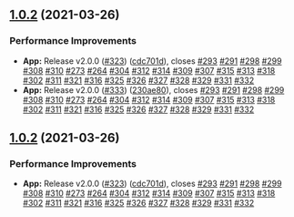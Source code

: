 ## [1.0.2](https://github.com/Project-Summer-AI-Lab-Glider/nurse-scheduling-problem-frontend/compare/v1.0.1...v1.0.2) (2021-03-26)


### Performance Improvements

* **App:** Release v2.0.0 ([#323](https://github.com/Project-Summer-AI-Lab-Glider/nurse-scheduling-problem-frontend/issues/323)) ([cdc701d](https://github.com/Project-Summer-AI-Lab-Glider/nurse-scheduling-problem-frontend/commit/cdc701dbc0ba267275cdaa4f0a06d22441d1ea6b)), closes [#293](https://github.com/Project-Summer-AI-Lab-Glider/nurse-scheduling-problem-frontend/issues/293) [#291](https://github.com/Project-Summer-AI-Lab-Glider/nurse-scheduling-problem-frontend/issues/291) [#298](https://github.com/Project-Summer-AI-Lab-Glider/nurse-scheduling-problem-frontend/issues/298) [#299](https://github.com/Project-Summer-AI-Lab-Glider/nurse-scheduling-problem-frontend/issues/299) [#308](https://github.com/Project-Summer-AI-Lab-Glider/nurse-scheduling-problem-frontend/issues/308) [#310](https://github.com/Project-Summer-AI-Lab-Glider/nurse-scheduling-problem-frontend/issues/310) [#273](https://github.com/Project-Summer-AI-Lab-Glider/nurse-scheduling-problem-frontend/issues/273) [#264](https://github.com/Project-Summer-AI-Lab-Glider/nurse-scheduling-problem-frontend/issues/264) [#304](https://github.com/Project-Summer-AI-Lab-Glider/nurse-scheduling-problem-frontend/issues/304) [#312](https://github.com/Project-Summer-AI-Lab-Glider/nurse-scheduling-problem-frontend/issues/312) [#314](https://github.com/Project-Summer-AI-Lab-Glider/nurse-scheduling-problem-frontend/issues/314) [#309](https://github.com/Project-Summer-AI-Lab-Glider/nurse-scheduling-problem-frontend/issues/309) [#307](https://github.com/Project-Summer-AI-Lab-Glider/nurse-scheduling-problem-frontend/issues/307) [#315](https://github.com/Project-Summer-AI-Lab-Glider/nurse-scheduling-problem-frontend/issues/315) [#313](https://github.com/Project-Summer-AI-Lab-Glider/nurse-scheduling-problem-frontend/issues/313) [#318](https://github.com/Project-Summer-AI-Lab-Glider/nurse-scheduling-problem-frontend/issues/318) [#302](https://github.com/Project-Summer-AI-Lab-Glider/nurse-scheduling-problem-frontend/issues/302) [#311](https://github.com/Project-Summer-AI-Lab-Glider/nurse-scheduling-problem-frontend/issues/311) [#321](https://github.com/Project-Summer-AI-Lab-Glider/nurse-scheduling-problem-frontend/issues/321) [#316](https://github.com/Project-Summer-AI-Lab-Glider/nurse-scheduling-problem-frontend/issues/316) [#325](https://github.com/Project-Summer-AI-Lab-Glider/nurse-scheduling-problem-frontend/issues/325) [#326](https://github.com/Project-Summer-AI-Lab-Glider/nurse-scheduling-problem-frontend/issues/326) [#327](https://github.com/Project-Summer-AI-Lab-Glider/nurse-scheduling-problem-frontend/issues/327) [#328](https://github.com/Project-Summer-AI-Lab-Glider/nurse-scheduling-problem-frontend/issues/328) [#329](https://github.com/Project-Summer-AI-Lab-Glider/nurse-scheduling-problem-frontend/issues/329) [#331](https://github.com/Project-Summer-AI-Lab-Glider/nurse-scheduling-problem-frontend/issues/331) [#332](https://github.com/Project-Summer-AI-Lab-Glider/nurse-scheduling-problem-frontend/issues/332)
* **App:** Release v2.0.0 ([#333](https://github.com/Project-Summer-AI-Lab-Glider/nurse-scheduling-problem-frontend/issues/333)) ([230ae80](https://github.com/Project-Summer-AI-Lab-Glider/nurse-scheduling-problem-frontend/commit/230ae801544da6f6f97844bac4c70d0383d1c6af)), closes [#293](https://github.com/Project-Summer-AI-Lab-Glider/nurse-scheduling-problem-frontend/issues/293) [#291](https://github.com/Project-Summer-AI-Lab-Glider/nurse-scheduling-problem-frontend/issues/291) [#298](https://github.com/Project-Summer-AI-Lab-Glider/nurse-scheduling-problem-frontend/issues/298) [#299](https://github.com/Project-Summer-AI-Lab-Glider/nurse-scheduling-problem-frontend/issues/299) [#308](https://github.com/Project-Summer-AI-Lab-Glider/nurse-scheduling-problem-frontend/issues/308) [#310](https://github.com/Project-Summer-AI-Lab-Glider/nurse-scheduling-problem-frontend/issues/310) [#273](https://github.com/Project-Summer-AI-Lab-Glider/nurse-scheduling-problem-frontend/issues/273) [#264](https://github.com/Project-Summer-AI-Lab-Glider/nurse-scheduling-problem-frontend/issues/264) [#304](https://github.com/Project-Summer-AI-Lab-Glider/nurse-scheduling-problem-frontend/issues/304) [#312](https://github.com/Project-Summer-AI-Lab-Glider/nurse-scheduling-problem-frontend/issues/312) [#314](https://github.com/Project-Summer-AI-Lab-Glider/nurse-scheduling-problem-frontend/issues/314) [#309](https://github.com/Project-Summer-AI-Lab-Glider/nurse-scheduling-problem-frontend/issues/309) [#307](https://github.com/Project-Summer-AI-Lab-Glider/nurse-scheduling-problem-frontend/issues/307) [#315](https://github.com/Project-Summer-AI-Lab-Glider/nurse-scheduling-problem-frontend/issues/315) [#313](https://github.com/Project-Summer-AI-Lab-Glider/nurse-scheduling-problem-frontend/issues/313) [#318](https://github.com/Project-Summer-AI-Lab-Glider/nurse-scheduling-problem-frontend/issues/318) [#302](https://github.com/Project-Summer-AI-Lab-Glider/nurse-scheduling-problem-frontend/issues/302) [#311](https://github.com/Project-Summer-AI-Lab-Glider/nurse-scheduling-problem-frontend/issues/311) [#321](https://github.com/Project-Summer-AI-Lab-Glider/nurse-scheduling-problem-frontend/issues/321) [#316](https://github.com/Project-Summer-AI-Lab-Glider/nurse-scheduling-problem-frontend/issues/316) [#325](https://github.com/Project-Summer-AI-Lab-Glider/nurse-scheduling-problem-frontend/issues/325) [#326](https://github.com/Project-Summer-AI-Lab-Glider/nurse-scheduling-problem-frontend/issues/326) [#327](https://github.com/Project-Summer-AI-Lab-Glider/nurse-scheduling-problem-frontend/issues/327) [#328](https://github.com/Project-Summer-AI-Lab-Glider/nurse-scheduling-problem-frontend/issues/328) [#329](https://github.com/Project-Summer-AI-Lab-Glider/nurse-scheduling-problem-frontend/issues/329) [#331](https://github.com/Project-Summer-AI-Lab-Glider/nurse-scheduling-problem-frontend/issues/331) [#332](https://github.com/Project-Summer-AI-Lab-Glider/nurse-scheduling-problem-frontend/issues/332)

## [1.0.2](https://github.com/Project-Summer-AI-Lab-Glider/nurse-scheduling-problem-frontend/compare/v1.0.1...v1.0.2) (2021-03-26)


### Performance Improvements

* **App:** Release v2.0.0 ([#323](https://github.com/Project-Summer-AI-Lab-Glider/nurse-scheduling-problem-frontend/issues/323)) ([cdc701d](https://github.com/Project-Summer-AI-Lab-Glider/nurse-scheduling-problem-frontend/commit/cdc701dbc0ba267275cdaa4f0a06d22441d1ea6b)), closes [#293](https://github.com/Project-Summer-AI-Lab-Glider/nurse-scheduling-problem-frontend/issues/293) [#291](https://github.com/Project-Summer-AI-Lab-Glider/nurse-scheduling-problem-frontend/issues/291) [#298](https://github.com/Project-Summer-AI-Lab-Glider/nurse-scheduling-problem-frontend/issues/298) [#299](https://github.com/Project-Summer-AI-Lab-Glider/nurse-scheduling-problem-frontend/issues/299) [#308](https://github.com/Project-Summer-AI-Lab-Glider/nurse-scheduling-problem-frontend/issues/308) [#310](https://github.com/Project-Summer-AI-Lab-Glider/nurse-scheduling-problem-frontend/issues/310) [#273](https://github.com/Project-Summer-AI-Lab-Glider/nurse-scheduling-problem-frontend/issues/273) [#264](https://github.com/Project-Summer-AI-Lab-Glider/nurse-scheduling-problem-frontend/issues/264) [#304](https://github.com/Project-Summer-AI-Lab-Glider/nurse-scheduling-problem-frontend/issues/304) [#312](https://github.com/Project-Summer-AI-Lab-Glider/nurse-scheduling-problem-frontend/issues/312) [#314](https://github.com/Project-Summer-AI-Lab-Glider/nurse-scheduling-problem-frontend/issues/314) [#309](https://github.com/Project-Summer-AI-Lab-Glider/nurse-scheduling-problem-frontend/issues/309) [#307](https://github.com/Project-Summer-AI-Lab-Glider/nurse-scheduling-problem-frontend/issues/307) [#315](https://github.com/Project-Summer-AI-Lab-Glider/nurse-scheduling-problem-frontend/issues/315) [#313](https://github.com/Project-Summer-AI-Lab-Glider/nurse-scheduling-problem-frontend/issues/313) [#318](https://github.com/Project-Summer-AI-Lab-Glider/nurse-scheduling-problem-frontend/issues/318) [#302](https://github.com/Project-Summer-AI-Lab-Glider/nurse-scheduling-problem-frontend/issues/302) [#311](https://github.com/Project-Summer-AI-Lab-Glider/nurse-scheduling-problem-frontend/issues/311) [#321](https://github.com/Project-Summer-AI-Lab-Glider/nurse-scheduling-problem-frontend/issues/321) [#316](https://github.com/Project-Summer-AI-Lab-Glider/nurse-scheduling-problem-frontend/issues/316) [#325](https://github.com/Project-Summer-AI-Lab-Glider/nurse-scheduling-problem-frontend/issues/325) [#326](https://github.com/Project-Summer-AI-Lab-Glider/nurse-scheduling-problem-frontend/issues/326) [#327](https://github.com/Project-Summer-AI-Lab-Glider/nurse-scheduling-problem-frontend/issues/327) [#328](https://github.com/Project-Summer-AI-Lab-Glider/nurse-scheduling-problem-frontend/issues/328) [#329](https://github.com/Project-Summer-AI-Lab-Glider/nurse-scheduling-problem-frontend/issues/329) [#331](https://github.com/Project-Summer-AI-Lab-Glider/nurse-scheduling-problem-frontend/issues/331) [#332](https://github.com/Project-Summer-AI-Lab-Glider/nurse-scheduling-problem-frontend/issues/332)
